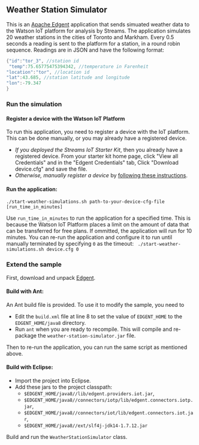 ## Weather Station Simulator

This is an [Apache Edgent](https://edgent.apache.org) application that sends simuated weather data to the Watson IoT platform for analysis by Streams.  The application simulates 20 weather stations in the cities of Toronto and Markham.  Every 0.5 seconds a reading is sent to the platform for a station, in a round robin sequence. Readings are in JSON and have the following format:

``` java
{"id":"tor_3", //station id 
 "temp":75.65775475394342, //temperature in Farenheit
"location":"tor", //location id
"lat":43.685, //station latitude and longitude
"lon":-79.347
}

```

### Run the simulation

#### Register a device with the Watson IoT Platform
To run this application, you need to register a device with the IoT platform. This can be done manually, or you may already have a registered device.
- *If you deployed the Streams IoT Starter Kit*, then you already have a registered device. From your starter kit home page, click "View all Credentials" and in the "Edgent Credentials" tab, Click "Download device.cfg" and save the file.
- *Otherwise, manually register a device* by [following these instructions](https://developer.ibm.com/recipes/tutorials/how-to-register-devices-in-ibm-iot-foundation/).

#### Run the application:

`./start-weather-simulations.sh path-to-your-device-cfg-file [run_time_in_minutes]`

Use `run_time_in_minutes` to run the application for a specified time. This is because the Watson IoT Platform places a limit on the amount of data that can be transferred for free plans.
If ommitted, the application will run for 10 minutes. You can re-run the application and configure it to run until manually terminated by specifying `0` as the timeout:
` ./start-weather-simulations.sh device.cfg 0`

### Extend the sample
First, download and unpack [Edgent](https://edgent.apache.org/docs/downloads.html).

#### Build with Ant:

An Ant build file is provided. To use it to modify the sample, you need to

- Edit the `build.xml` file at line 8 to set the value of `EDGENT_HOME` to the `EDGENT_HOME/java8` directory. 
- Run `ant` when you are ready to recompile. This will compile and re-package the `weather-station-simulator.jar` file.

Then to re-run the application, you can run the same script as mentioned above.

#### Build with Eclipse:
- Import the project into Eclipse.
- Add these jars to the project classpath:
  - `$EDGENT_HOME/java8//lib/edgent.providers.iot.jar`,
  - `$EDGENT_HOME/java8//connectors/iotp/lib/edgent.connectors.iotp.jar`,
  - `$EDGENT_HOME/java8//connectors/iot/lib/edgent.connectors.iot.jar`,
  - `$EDGENT_HOME/java8//ext/slf4j-jdk14-1.7.12.jar`
  
Build and run the `WeatherStationSimulator` class.